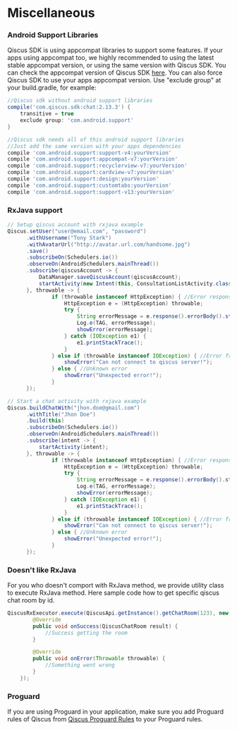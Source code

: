 # Miscellaneous

### Android Support Libraries
Qiscus SDK is using appcompat libraries to support some features. If your apps using appcompat too, we highly recommended to using the latest stable appcompat version, or using the same version with Qiscus SDK. You can check the appcompat version of Qiscus SDK [here](https://github.com/qiscus/qiscus-sdk-android/blob/master/chat/build.gradle#L102). You can also force Qiscus SDK to use your apps appcompat version. Use "exclude group" at your build.gradle, for example:

```groovy
//Qiscus sdk without android support libraries
compile('com.qiscus.sdk:chat:2.13.3') {
    transitive = true
    exclude group: 'com.android.support'
}

//Qiscus sdk needs all of this android support libraries
//Just add the same version with your apps dependencies
compile 'com.android.support:support-v4:yourVersion'
compile 'com.android.support:appcompat-v7:yourVersion'
compile 'com.android.support:recyclerview-v7:yourVersion'
compile 'com.android.support:cardview-v7:yourVersion'
compile 'com.android.support:design:yourVersion'
compile 'com.android.support:customtabs:yourVersion'
compile 'com.android.support:support-v13:yourVersion'
```

### RxJava support

```java
// Setup qiscus account with rxjava example
Qiscus.setUser("user@email.com", "password")
      .withUsername("Tony Stark")
      .withAvatarUrl("http://avatar.url.com/handsome.jpg")
      .save()
      .subscribeOn(Schedulers.io())
      .observeOn(AndroidSchedulers.mainThread())
      .subscribe(qiscusAccount -> {
          DataManager.saveQiscusAccount(qiscusAccount);
          startActivity(new Intent(this, ConsultationListActivity.class));
      }, throwable -> {
              if (throwable instanceof HttpException) { //Error response from server
                  HttpException e = (HttpException) throwable;
                  try {
                      String errorMessage = e.response().errorBody().string();
                      Log.e(TAG, errorMessage);
                      showError(errorMessage);
                  } catch (IOException e1) {
                      e1.printStackTrace();
                  }
              } else if (throwable instanceof IOException) { //Error from network
                  showError("Can not connect to qiscus server!");
              } else { //Unknown error
                  showError("Unexpected error!");
              }
      });

// Start a chat activity with rxjava example
Qiscus.buildChatWith("jhon.doe@gmail.com")
      .withTitle("Jhon Doe")
      .build(this)
      .subscribeOn(Schedulers.io())
      .observeOn(AndroidSchedulers.mainThread())
      .subscribe(intent -> {
          startActivity(intent);
      }, throwable -> {
              if (throwable instanceof HttpException) { //Error response from server
                  HttpException e = (HttpException) throwable;
                  try {
                      String errorMessage = e.response().errorBody().string();
                      Log.e(TAG, errorMessage);
                      showError(errorMessage);
                  } catch (IOException e1) {
                      e1.printStackTrace();
                  }
              } else if (throwable instanceof IOException) { //Error from network
                  showError("Can not connect to qiscus server!");
              } else { //Unknown error
                  showError("Unexpected error!");
              }
      });
```

### Doesn't like RxJava
For you who doesn't comport with RxJava method, we provide utility class to execute RxJava method.
Here sample code how to get specific qiscus chat room by id.
```java
QiscusRxExecutor.execute(QiscusApi.getInstance().getChatRoom(123), new QiscusRxExecutor.Listener<QiscusChatRoom>() {
        @Override
        public void onSuccess(QiscusChatRoom result) {
            //Success getting the room
        }

        @Override
        public void onError(Throwable throwable) {
            //Something went wrong
        }
    });
```

### Proguard

If you are using Proguard in your application, make sure you add Proguard rules of Qiscus from
[Qiscus Proguard Rules](https://github.com/qiscus/qiscus-sdk-android/blob/master/app/proguard-rules.pro) to your Proguard rules.